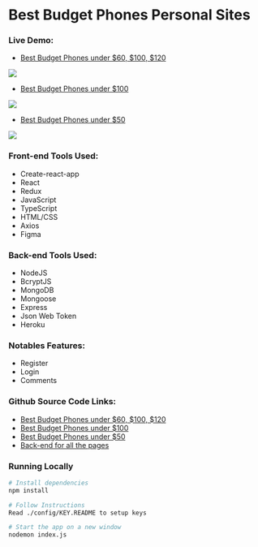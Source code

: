 

# Best Budget Phones Personal Sites
### Live Demo:
  - <a href="http://under-120.bestbudgetphones.technology/">Best Budget Phones under $60, $100, $120</a>
  <img align="" src="https://i.ibb.co/60bq05Y/firefox-rn-Fia6ycm2.png">
  
  - <a href="Best Budget Phones under $100">Best Budget Phones under $100</a>
  <img align=""  src="https://i.ibb.co/608twW9/under100.png">
  
  - <a href="http://under-50.bestbudgetphones.technology/">Best Budget Phones under $50</a>
  <img align="" src="https://i.ibb.co/7CKQNft/under50.png">

### Front-end Tools Used:
  - Create-react-app
  - React
  - Redux
  - JavaScript
  - TypeScript
  - HTML/CSS
  - Axios
  - Figma

### Back-end Tools Used:
  - NodeJS
  - BcryptJS
  - MongoDB
  - Mongoose
  - Express
  - Json Web Token
  - Heroku

### Notables Features:
-  Register
- Login
- Comments

### Github Source Code Links:
  - [Best Budget Phones under $60, $100, $120](https://github.com/Tonymndz/BestBudgetPhones/tree/master)
  - [Best Budget Phones under $100](https://github.com/Tonymndz/BestBudgetPhonesUnder100/tree/master)
  - [Best Budget Phones under $50](https://github.com/Tonymndz/BestBudgetPhonesUnder50/tree/master)
  - [Back-end for all the pages](https://github.com/Tonymndz/Best-budget-phones-backend)

### Running Locally
```sh
# Install dependencies
npm install

# Follow Instructions
Read ./config/KEY.README to setup keys

# Start the app on a new window
nodemon index.js
```
